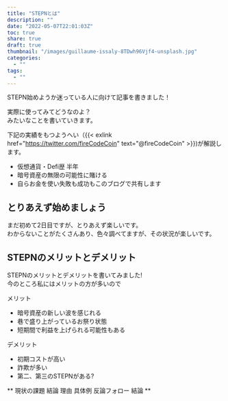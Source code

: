 ```yaml
---
title: "STEPNとは"
description: ""
date: "2022-05-07T22:01:03Z"
toc: true
share: true
draft: true
thumbnail: "/images/guillaume-issaly-8TDwh96Vjf4-unsplash.jpg"
categories:
  - ""
tags:
  - ""
---
```


STEPN始めようか迷っている人に向けて記事を書きました！  

実際に使ってみてどうなのよ？  
みたいなことを書いていきます。

<!--more-->

下記の実績をもつようへい（{{< exlink href="https://twitter.com/fireCodeCoin" text="@fireCodeCoin" >}})が解説します。

- 仮想通貨・Defi歴 半年
- 暗号資産の無限の可能性に賭ける
- 自らお金を使い失敗も成功もこのブログで共有します 

 ## とりあえず始めましょう

まだ初めて2日目ですが、とりあえず楽しいです。  
わからないことがたくさんあり、色々調べてますが、その状況が楽しいです。  

 ## STEPNのメリットとデメリット

 STEPNのメリットとデメリットを書いてみました!  
 今のところ私にはメリットの方が多いので

 メリット
 - 暗号資産の新しい波を感じれる
 - 巷で盛り上がっているお祭り状態
 - 短期間で利益を上げられる可能性もある

 デメリット
 - 初期コストが高い
 - 詐欺が多い
 - 第二、第三のSTEPNがある?

 



 **
現状の課題
結論
理由
具体例
反論フォロー
結論
**




